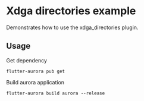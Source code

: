 # Xdga directories example

Demonstrates how to use the xdga_directories plugin.

## Usage

Get dependency

```shell
flutter-aurora pub get
```

Build aurora application

```shell
flutter-aurora build aurora --release
```
